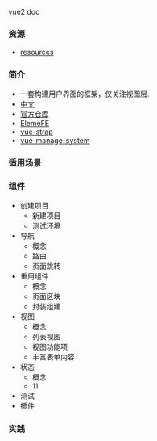 vue2 doc

### 资源
- [resources](resources/README.md)

### 简介
- 一套构建用户界面的框架，仅关注视图层.
- [中文](https://cn.vuejs.org/)
- [官方仓库](https://github.com/vuejs)
- [ElemeFE](https://github.com/ElemeFE/element)
- [vue-strap](https://github.com/yuche/vue-strap)
- [vue-manage-system](https://github.com/lin-xin/vue-manage-system)
### 适用场景
### 组件
- 创建项目
    - 新建项目
    - 测试环境
- 导航
    - 概念
    - 路由
    - 页面跳转
- 重用组件
    - 概念
    - 页面区块
    - 封装组建
- 视图
    - 概念
    - 列表视图
    - 视图功能项
    - 丰富表单内容
- 状态
    - 概念
    - 11 
- 测试
- 插件
### 实践